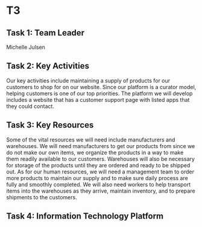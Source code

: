 # T3

## Task 1: Team Leader
Michelle Julsen

## Task 2: Key Activities

Our key activities include maintaining a supply of products for our customers to shop for on our website.
Since our platform is a curator model, helping customers is one of our top priorities. 
The platform we will develop includes a website that has a customer support page with listed apps that they could contact. 


## Task 3: Key Resources

Some of the vital resources we will need include manufacturers and warehouses. We will need manufacturers to get our products from since we do not make our own items, we organize the products in a way to make them readily available to our customers. Warehouses will also be necessary for storage of the products until they are ordered and ready to be shipped out. As for our human resources, we will need a management team to order more products to maintain our supply and to make sure daily process are fully and smoothly completed. We will also need workers to help transport items into the warehouses as they arrive, maintain inventory, and to prepare shipments to the customers.


## Task 4: Information Technology Platform

